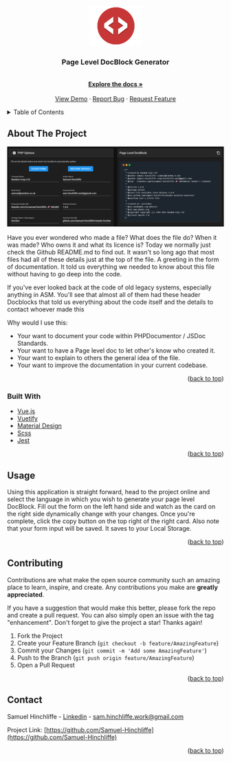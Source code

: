 <div id="top"></div>
<!-- PROJECT LOGO -->
<br />
<div align="center">
  <a href="https://github.com/Samuel-Hinchliffe/Header-Docblock-Generator">
    <img src="src/assets/ico.png" alt="Logo" width="120">
  </a>

  <h3 align="center">Page Level DocBlock Generator</h3>

  <p align="center">
    <br />
    <a href="https://github.com/Samuel-Hinchliffe/Header-Docblock-Generator"><strong>Explore the docs »</strong></a>
    <br />
    <br />
    <a href="https://github.com/Samuel-Hinchliffe/Header-Docblock-Generator">View Demo</a>
    ·
    <a href="https://github.com/Samuel-Hinchliffe/Header-Docblock-Generator/issues">Report Bug</a>
    ·
    <a href="https://github.com/Samuel-Hinchliffe/Header-Docblock-Generator/issues">Request Feature</a>
  </p>
</div>



<!-- TABLE OF CONTENTS -->
<details>
  <summary>Table of Contents</summary>
  <ol>
    <li>
      <a href="#about-the-project">About The Project</a>
      <ul>
        <li><a href="#built-with">Built With</a></li>
      </ul>
    </li>
    <li><a href="#usage">Usage</a></li>
    <li><a href="#contributing">Contributing</a></li>
    <li><a href="#contact">Contact</a></li>
  </ol>
</details>



<!-- ABOUT THE PROJECT -->
## About The Project

[![Product Name Screen Shot][product-screenshot]](https://example.com)

Have you ever wondered who made a file? What does the file do? When it was made? Who owns it and what its licence is? Today we normally just check the Github README.md to find out. It wasn't so long ago that most files had all of these details just at the top of the file. A greeting in the form of documentation. It told us everything we needed to know about this file without having to go deep into the code. 

If you've ever looked back at the code of old legacy systems, especially anything in ASM. You'll see that almost all of them had these header Docblocks that told us everything about the code itself and the details to contact whoever made this

Why would I use this:
* Your want to document your code within PHPDocumentor / JSDoc Standards. 
* Your want to have a Page level doc to let other's know who created it.
* Your want to explain to others the general idea of the file. 
* Your want to improve the documentation in your current codebase. 

<p align="right">(<a href="#top">back to top</a>)</p>



### Built With

* [Vue.js](https://vuejs.org/)
* [Vuetify](https://vuetifyjs.com/en/)
* [Material Design](https://material.io/design)
* [Scss](https://sass-lang.com/)
* [Jest](https://jestjs.io/)

<p align="right">(<a href="#top">back to top</a>)</p>

<!-- USAGE EXAMPLES -->
## Usage

Using this application is straight forward, head to the project online and select the language in which you wish to generate your page level DocBlock. Fill out the form on the left hand side and watch as the card on the right side dynamically change with your changes. Once you're complete, click the copy button on the top right of the right card. Also note that your form input will be saved. It saves to your Local Storage.

<p align="right">(<a href="#top">back to top</a>)</p>




<!-- CONTRIBUTING -->
## Contributing

Contributions are what make the open source community such an amazing place to learn, inspire, and create. Any contributions you make are **greatly appreciated**.

If you have a suggestion that would make this better, please fork the repo and create a pull request. You can also simply open an issue with the tag "enhancement".
Don't forget to give the project a star! Thanks again!

1. Fork the Project
2. Create your Feature Branch (`git checkout -b feature/AmazingFeature`)
3. Commit your Changes (`git commit -m 'Add some AmazingFeature'`)
4. Push to the Branch (`git push origin feature/AmazingFeature`)
5. Open a Pull Request

<p align="right">(<a href="#top">back to top</a>)</p>


<!-- CONTACT -->
## Contact

Samuel Hinchliffe - [Linkedin](https://www.linkedin.com/in/samuel-hinchliffe-%F0%9F%9A%80-2bb5801a5/) - sam.hinchliffe.work@gmail.com

Project Link: [https://github.com/Samuel-Hinchliffe](https://github.com/Samuel-Hinchliffe)

<p align="right">(<a href="#top">back to top</a>)</p>


<!-- MARKDOWN LINKS & IMAGES -->
<!-- https://www.markdownguide.org/basic-syntax/#reference-style-links -->
[contributors-shield]: https://img.shields.io/github/contributors/othneildrew/Best-README-Template.svg?style=for-the-badge
[contributors-url]: https://github.com/othneildrew/Best-README-Template/graphs/contributors
[forks-shield]: https://img.shields.io/github/forks/othneildrew/Best-README-Template.svg?style=for-the-badge
[forks-url]: https://github.com/othneildrew/Best-README-Template/network/members
[stars-shield]: https://img.shields.io/github/stars/othneildrew/Best-README-Template.svg?style=for-the-badge
[stars-url]: https://github.com/othneildrew/Best-README-Template/stargazers
[issues-shield]: https://img.shields.io/github/issues/othneildrew/Best-README-Template.svg?style=for-the-badge
[issues-url]: https://github.com/othneildrew/Best-README-Template/issues
[license-shield]: https://img.shields.io/github/license/othneildrew/Best-README-Template.svg?style=for-the-badge
[license-url]: https://github.com/othneildrew/Best-README-Template/blob/master/LICENSE.txt
[linkedin-shield]: https://img.shields.io/badge/-LinkedIn-black.svg?style=for-the-badge&logo=linkedin&colorB=555
[linkedin-url]: https://linkedin.com/in/othneildrew
[product-screenshot]: src/assets/exampleUse.png
